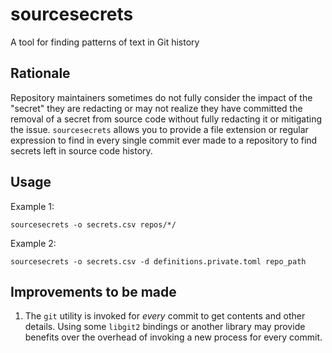 # sourcesecrets

A tool for finding patterns of text in Git history

## Rationale

Repository maintainers sometimes do not fully consider the impact of the "secret" they are redacting or may not realize they have committed the removal of a secret from source code without fully redacting it or mitigating the issue. `sourcesecrets` allows you to provide a file extension or regular expression to find in every single commit ever made to a repository to find secrets left in source code history.

## Usage

Example 1:

```
sourcesecrets -o secrets.csv repos/*/
```

Example 2:

```
sourcesecrets -o secrets.csv -d definitions.private.toml repo_path
```

## Improvements to be made

1. The `git` utility is invoked for *every* commit to get contents and other details. Using some `libgit2` bindings or another library may provide benefits over the overhead of invoking a new process for every commit.
